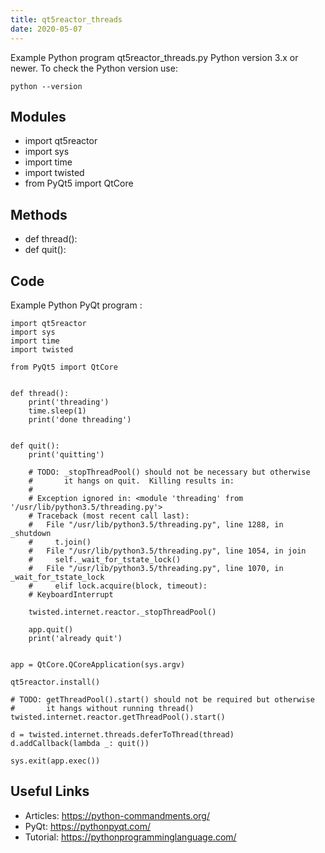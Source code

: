 ```yaml
---
title: qt5reactor_threads
date: 2020-05-07
---
```

Example Python program qt5reactor_threads.py
Python version 3.x or newer.
To check the Python version use:

    python --version

## Modules

* import qt5reactor
* import sys
* import time
* import twisted
* from PyQt5 import QtCore

## Methods

* def thread():
* def quit():

## Code

Example Python PyQt program :

    import qt5reactor
    import sys
    import time
    import twisted
    
    from PyQt5 import QtCore
    
    
    def thread():
        print('threading')
        time.sleep(1)
        print('done threading')
    
    
    def quit():
        print('quitting')
    
        # TODO: _stopThreadPool() should not be necessary but otherwise
        #       it hangs on quit.  Killing results in:
        #
        # Exception ignored in: <module 'threading' from '/usr/lib/python3.5/threading.py'>
        # Traceback (most recent call last):
        #   File "/usr/lib/python3.5/threading.py", line 1288, in _shutdown
        #     t.join()
        #   File "/usr/lib/python3.5/threading.py", line 1054, in join
        #     self._wait_for_tstate_lock()
        #   File "/usr/lib/python3.5/threading.py", line 1070, in _wait_for_tstate_lock
        #     elif lock.acquire(block, timeout):
        # KeyboardInterrupt
    
        twisted.internet.reactor._stopThreadPool()
    
        app.quit()
        print('already quit')
    
    
    app = QtCore.QCoreApplication(sys.argv)
    
    qt5reactor.install()
    
    # TODO: getThreadPool().start() should not be required but otherwise
    #       it hangs without running thread()
    twisted.internet.reactor.getThreadPool().start()
    
    d = twisted.internet.threads.deferToThread(thread)
    d.addCallback(lambda _: quit())
    
    sys.exit(app.exec())
    

## Useful Links

- Articles: https://python-commandments.org/
- PyQt: https://pythonpyqt.com/
- Tutorial: https://pythonprogramminglanguage.com/
